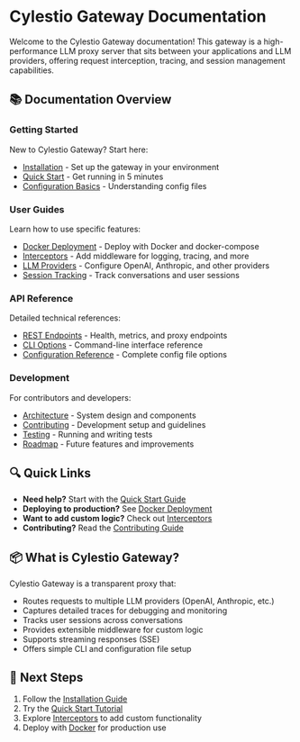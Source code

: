 # Cylestio Gateway Documentation

Welcome to the Cylestio Gateway documentation! This gateway is a high-performance LLM proxy server that sits between your applications and LLM providers, offering request interception, tracing, and session management capabilities.

## 📚 Documentation Overview

### Getting Started
New to Cylestio Gateway? Start here:
- [Installation](getting-started/installation.md) - Set up the gateway in your environment
- [Quick Start](getting-started/quick-start.md) - Get running in 5 minutes
- [Configuration Basics](getting-started/configuration.md) - Understanding config files

### User Guides
Learn how to use specific features:
- [Docker Deployment](guides/docker.md) - Deploy with Docker and docker-compose
- [Interceptors](guides/interceptors.md) - Add middleware for logging, tracing, and more
- [LLM Providers](guides/providers.md) - Configure OpenAI, Anthropic, and other providers
- [Session Tracking](guides/session-tracking.md) - Track conversations and user sessions

### API Reference
Detailed technical references:
- [REST Endpoints](api/endpoints.md) - Health, metrics, and proxy endpoints
- [CLI Options](api/cli-options.md) - Command-line interface reference
- [Configuration Reference](api/configuration.md) - Complete config file options

### Development
For contributors and developers:
- [Architecture](development/architecture.md) - System design and components
- [Contributing](development/contributing.md) - Development setup and guidelines
- [Testing](development/testing.md) - Running and writing tests
- [Roadmap](development/roadmap.md) - Future features and improvements

## 🔍 Quick Links

- **Need help?** Start with the [Quick Start Guide](getting-started/quick-start.md)
- **Deploying to production?** See [Docker Deployment](guides/docker.md)
- **Want to add custom logic?** Check out [Interceptors](guides/interceptors.md)
- **Contributing?** Read the [Contributing Guide](development/contributing.md)

## 📦 What is Cylestio Gateway?

Cylestio Gateway is a transparent proxy that:
- Routes requests to multiple LLM providers (OpenAI, Anthropic, etc.)
- Captures detailed traces for debugging and monitoring
- Tracks user sessions across conversations
- Provides extensible middleware for custom logic
- Supports streaming responses (SSE)
- Offers simple CLI and configuration file setup

## 🚀 Next Steps

1. Follow the [Installation Guide](getting-started/installation.md)
2. Try the [Quick Start Tutorial](getting-started/quick-start.md)
3. Explore [Interceptors](guides/interceptors.md) to add custom functionality
4. Deploy with [Docker](guides/docker.md) for production use